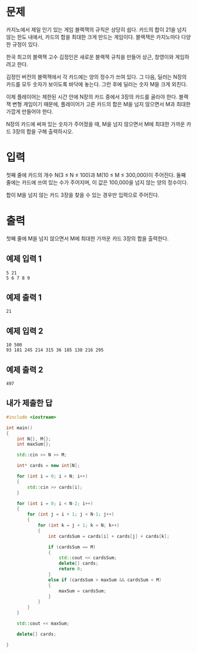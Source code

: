 문제
=============
카지노에서 제일 인기 있는 게임 블랙잭의 규칙은 상당히 쉽다. 카드의 합이 21을 넘지 않는 한도 내에서, 카드의 합을 최대한 크게 만드는 게임이다. 블랙잭은 카지노마다 다양한 규정이 있다.

한국 최고의 블랙잭 고수 김정인은 새로운 블랙잭 규칙을 만들어 상근, 창영이와 게임하려고 한다.

김정인 버전의 블랙잭에서 각 카드에는 양의 정수가 쓰여 있다. 그 다음, 딜러는 N장의 카드를 모두 숫자가 보이도록 바닥에 놓는다. 그런 후에 딜러는 숫자 M을 크게 외친다.

이제 플레이어는 제한된 시간 안에 N장의 카드 중에서 3장의 카드를 골라야 한다. 블랙잭 변형 게임이기 때문에, 플레이어가 고른 카드의 합은 M을 넘지 않으면서 M과 최대한 가깝게 만들어야 한다.

N장의 카드에 써져 있는 숫자가 주어졌을 때, M을 넘지 않으면서 M에 최대한 가까운 카드 3장의 합을 구해 출력하시오.

입력
==============
첫째 줄에 카드의 개수 N(3 ≤ N ≤ 100)과 M(10 ≤ M ≤ 300,000)이 주어진다. 둘째 줄에는 카드에 쓰여 있는 수가 주어지며, 이 값은 100,000을 넘지 않는 양의 정수이다.

합이 M을 넘지 않는 카드 3장을 찾을 수 있는 경우만 입력으로 주어진다.

출력
============
첫째 줄에 M을 넘지 않으면서 M에 최대한 가까운 카드 3장의 합을 출력한다.

예제 입력 1 
----------
```
5 21
5 6 7 8 9
```
예제 출력 1 
--------
```
21
```
예제 입력 2 
--------
```
10 500
93 181 245 214 315 36 185 138 216 295
```
예제 출력 2 
------
```
497
```

내가 제출한 답
----------
```cpp
#include <iostream>

int main()
{
	int N{}, M{};
	int maxSum{};

	std::cin >> N >> M;

	int* cards = new int[N];

	for (int i = 0; i < N; i++)
	{
		std::cin >> cards[i];
	}

	for (int i = 0; i < N-2; i++)
	{
		for (int j = i + 1; j < N-1; j++)
		{
			for (int k = j + 1; k < N; k++)
			{
				int cardsSum = cards[i] + cards[j] + cards[k];

				if (cardsSum == M)
				{
					std::cout << cardsSum;
					delete[] cards;
					return 0;
				}
				else if (cardsSum > maxSum && cardsSum < M)
				{
					maxSum = cardsSum;
				}
			}
		}
	}

	std::cout << maxSum;

	delete[] cards;

}
```
